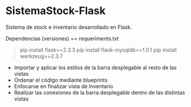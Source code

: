 # SistemaStock-Flask
Sistema de stock e inventario desarrollado en Flask.

Dependencias (versiones) == requeriments.txt
> pip install flask==2.3.3
> pip install flask-mysqldb==1.0.1
> pip install werkzeug==2.3.7

- Importar y aplicar los estilos de la barra desplegable al resto de las vistas
- Ordenar el código mediante blueprints
- Enfocarse en finalizar vista de Inventario
- Realizar las conexiones de la barra desplegable dentro de las distintas vistas